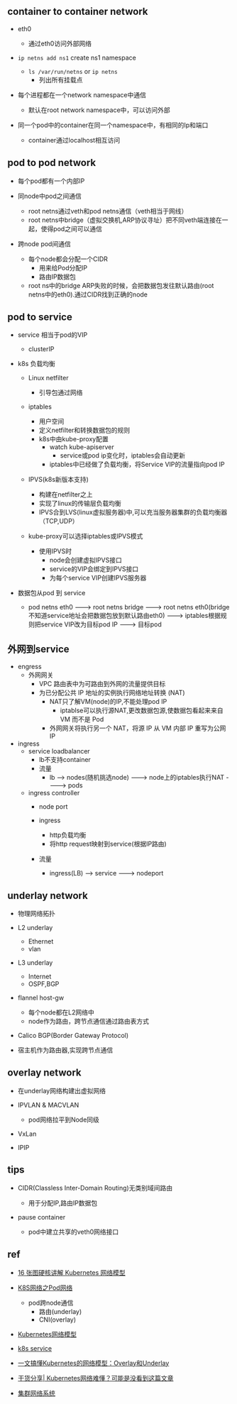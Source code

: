 ## container to container network
+ eth0
    + 通过eth0访问外部网络

+ `ip netns add ns1` create ns1 namespace
    + `ls /var/run/netns` or `ip netns`
        + 列出所有挂载点

+ 每个进程都在一个network namespace中通信
    + 默认在root network namespace中，可以访问外部

+ 同一个pod中的container在同一个namespace中，有相同的Ip和端口
    + container通过localhost相互访问

## pod to pod network
+ 每个pod都有一个内部IP

+ 同node中pod之间通信
    + root netns通过veth和pod netns通信（veth相当于网线）
    + root netns中bridge（虚拟交换机,ARP协议寻址）把不同veth端连接在一起，使得pod之间可以通信

+ 跨node pod间通信
    + 每个node都会分配一个CIDR
        + 用来给Pod分配IP
        + 路由IP数据包
    + root ns中的bridge ARP失败的时候，会把数据包发往默认路由(root netns中的eth0).通过CIDR找到正确的node

## pod to service

+ service 相当于pod的VIP
    + clusterIP
+ k8s 负载均衡
    + Linux netfilter
        + 引导包通过网络
    + iptables
        + 用户空间
        + 定义netfilter和转换数据包的规则
        + k8s中由kube-proxy配置
            + watch kube-apiserver
                + service或pod ip变化时，iptables会自动更新
            + iptables中已经做了负载均衡，将Service VIP的流量指向pod IP
    + IPVS(k8s新版本支持)
        + 构建在netfilter之上
        + 实现了linux的传输层负载均衡
        + IPVS合到LVS(linux虚拟服务器)中,可以充当服务器集群的负载均衡器（TCP,UDP）

    + kube-proxy可以选择iptables或IPVS模式
        + 使用IPVS时
            + node会创建虚拟IPVS接口
            + service的VIP会绑定到IPVS接口
            + 为每个service VIP创建IPVS服务器

+ 数据包从pod 到 service
    + pod netns eth0 ---> root netns bridge ---> root netns eth0(bridge不知道service地址会把数据包放到默认路由eth0) ---> iptables根据规则把service VIP改为目标pod IP ---> 目标pod

## 外网到service
+ engress
    + 外网网关
        + VPC 路由表中为可路由到外网的流量提供目标
        + 为已分配公共 IP 地址的实例执行网络地址转换 (NAT)
            + NAT只了解VM(node)的IP,不能处理pod IP
                + iptablse可以执行源NAT,更改数据包源,使数据包看起来来自 VM 而不是 Pod
            + 外网网关将执行另一个 NAT，将源 IP 从 VM 内部 IP 重写为公网IP
+ ingress
    + service loadbalancer
        + lb不支持container
        + 流量
            + lb --> nodes(随机挑选node) ---> node上的iptables执行NAT ----> pods
    + ingress controller
        + node port
        + ingress
            + http负载均衡
            + 将http request映射到service(根据IP路由)
        
        + 流量
            + ingress(LB) --> service ---> nodeport

## underlay network
+ 物理网络拓扑

+ L2 underlay
    + Ethernet
    + vlan

+ L3 underlay
    + Internet
    + OSPF,BGP

+ flannel host-gw
    + 每个node都在L2网络中
    + node作为路由，跨节点通信通过路由表方式

+ Calico BGP(Border Gateway Protocol)

+ 宿主机作为路由器,实现跨节点通信

## overlay network

+ 在underlay网络构建出虚拟网络

+ IPVLAN & MACVLAN
    + pod网络拉平到Node同级

+ VxLan

+ IPIP

## tips

+ CIDR(Classless Inter-Domain Routing)无类别域间路由
    + 用于分配IP,路由IP数据包

+ pause container
    + pod中建立共享的veth0网络接口

## ref

+ [16 张图硬核讲解 Kubernetes 网络模型](https://zhuanlan.zhihu.com/p/555185137)
+ [K8S网络之Pod网络](https://mp.weixin.qq.com/s/eKcSIU9w-Q_AHumgbC8DUA)
    + pod跨node通信
        + 路由(underlay)
        + CNI(overlay)
+ [Kubernetes网络模型](https://mp.weixin.qq.com/s/ennOLcCVUernHkgmPj4ung)
+ [k8s service](https://www.zhihu.com/question/359649715/answer/2792064190)



+ [一文搞懂Kubernetes的网络模型：Overlay和Underlay](https://jishuin.proginn.com/p/763bfbd5be01)
+ [干货分享| Kubernetes网络难懂？可能是没看到这篇文章](https://zhuanlan.zhihu.com/p/526586444)
+ [集群网络系统](https://kubernetes.io/zh/docs/concepts/cluster-administration/networking/)
